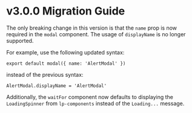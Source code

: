 # v3.0.0 Migration Guide

The only breaking change in this version is that the `name` prop is now required in the `modal` component. The usage of `displayName` is no longer supported.

For example, use the following updated syntax:

```
export default modal({ name: 'AlertModal' })
```

instead of the previous syntax:

```
AlertModal.displayName = 'AlertModal'
```

Additionally, the `waitFor` component now defaults to displaying the `LoadingSpinner` from `lp-components` instead of the `Loading...` message.